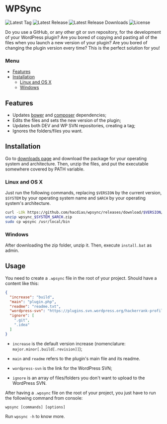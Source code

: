 # WPSync

![Latest Tag](https://img.shields.io/github/tag/hacdias/wpsync.svg?style=flat-square)
![Latest Release](https://img.shields.io/github/release/hacdias/wpsync.svg?style=flat-square)
![Latest Release Downloads](https://img.shields.io/github/downloads/hacdias/wpsync/latest/total.svg?style=flat-square)
![License](https://img.shields.io/github/license/hacdias/wpsync.svg?style=flat-square)

Do you use a GitHub, or any other git or svn repository, for the development of your WordPress plugin? Are you bored of copying and pasting all of the files when you launch a new version of your plugin? Are you bored of changing the plugin version every time? This is the perfect solution for you!

### Menu

- [Features](#features)
- [Installation](#installation)
  + [Linux and OS X](#linux-and-os-x)
  + [Windows](#windows)

## Features

* Updates [bower](https://github.com/bower/bower) and [composer](https://github.com/composer/composer) dependencies;
* Edits the files and sets the new version of the plugin;
* Updates both DEV and WP SVN repositories, creating a tag;
* Ignores the folders/files you want.

## Installation

Go to [downloads page](https://github.com/hacdias/wpsync/releases) and download the package for your operating system and architecture. Then, unzip the files, and put the executable somewhere covered by PATH variable.

### Linux and OS X

Just run the following commands, replacing ```$VERSION``` by the current version, ```$SYSTEM``` by your operating system name and ```$ARCH``` by your operating system's architecture.

```bash
curl -LOk https://github.com/hacdias/wpsync/releases/download/$VERSION/wpsync_$SYSTEM_$ARCH.zip
unzip wpsync_$SYSTEM_$ARCH.zip
sudo cp wpsync /usr/local/bin
```

### Windows

After downloading the zip folder, unzip it. Then, execute ```install.bat``` as admin.

## Usage

You need to create a ```.wpsync``` file in the root of your project. Should have a content like this:

```json
{
  "increase": "build",
  "main": "plugin.php",
  "readme": "readme.txt",
  "wordpress-svn": "https://plugins.svn.wordpress.org/hackerrank-profile-widget/",
  "ignore": [
    ".git",
    ".idea"
  ]
}
```

* ```increase``` is the default version increase (nomenclature: ```major.minor[.build[.revision]]```);

* ```main``` and ```readme``` refers to the plugin's main file and its readme.

* ```wordpress-svn``` is the link for the WordPress SVN;

* ```ignore``` is an array of files/folders you don't want to upload to the WordPress SVN.

After having a ```.wpsync``` file on the root of your project, you just have to run the following command from console:

```
wpsync [commands] [options]
```

Run ```wpsync -h``` to know more.
